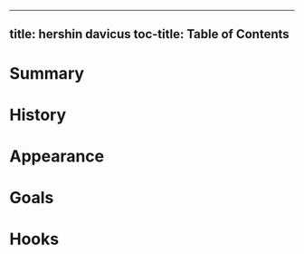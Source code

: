 
---
title: hershin davicus
toc-title: Table of Contents
---

# Summary

# History

# Appearance

# Goals

# Hooks


